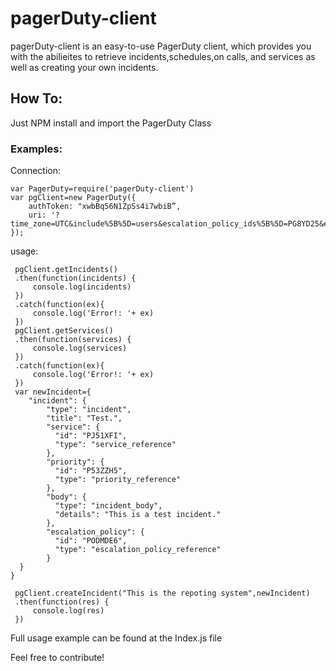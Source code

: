 # pagerDuty-client
 pagerDuty-client is an easy-to-use PagerDuty  client, which provides you with the abilieites to retrieve incidents,schedules,on calls, and services as well as creating your own incidents.
## How To:
Just NPM install and import the PagerDuty Class


### Examples:
Connection:

```
var PagerDuty=require('pagerDuty-client')
var pgClient=new PagerDuty({
    authToken: "xwbBq56N1ZpSs4i7wbiB”,
    uri: '?time_zone=UTC&include%5B%5D=users&escalation_policy_ids%5B%5D=PG8YD25&earliest=true'
});
```

usage:
```
 pgClient.getIncidents()
 .then(function(incidents) {
     console.log(incidents)
 })
 .catch(function(ex){
     console.log('Error!: '+ ex)
 })
 pgClient.getServices()
 .then(function(services) {
     console.log(services)
 })
 .catch(function(ex){
     console.log('Error!: '+ ex)
 })
 var newIncident={
    "incident": {
        "type": "incident",
        "title": "Test.",
        "service": {
          "id": "PJ51XFI",
          "type": "service_reference"
        },
        "priority": {
          "id": "P53ZZH5",
          "type": "priority_reference"
        },
        "body": {
          "type": "incident_body",
          "details": "This is a test incident."
        },
        "escalation_policy": {
          "id": "PODMDE6",
          "type": "escalation_policy_reference"
        }
  }
}

 pgClient.createIncident("This is the repoting system",newIncident)
 .then(function(res) {
     console.log(res)
 })

```

Full usage example can be found at the Index.js file

Feel free to contribute!
